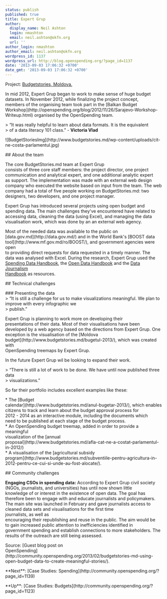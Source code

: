 ```yaml
---
status: publish
published: true
title: Expert Grup
author:
  display_name: Neil Ashton
  login: nmashton
  email: neil.ashton@okfn.org
  url: ''
author_login: nmashton
author_email: neil.ashton@okfn.org
wordpress_id: 1137
wordpress_url: http://blog.openspending.org/?page_id=1137
date: '2013-09-03 17:06:32 +0700'
date_gmt: '2013-09-03 17:06:32 +0700'
---
```

<div class="well">Project: <a href="http://www.budgetstories.md/">Budgetstories, Moldova.</a></div>
<p>In mid 2012, Expert Grup began to work to make sense of huge budget<br />
datasets. In November 2012, while finalizing the project concept,<br />
members of the organising team took part in the [Balkan Budget<br />
Workshop](http://openspending.org/blog/2012/11/26/Sarajevo-Workshop-Writeup.html) organised by the OpenSpending team.</p>
<p>> “It was really helpful to learn about data formats. It is the equivalent<br />
> of a data literacy 101 class.” - <strong> Victoria Vlad </strong></p>
<p>![BudgetStoriesImg](http://www.budgetstories.md/wp-content/uploads/cit-ne-costa-parlamentul.jpg)</p>
<p>## About the team </p>
<p>The core BudgetStories.md team at Expert Grup<br />
consists of three core staff members: the project director, one project<br />
communication and analytical expert, and one additional analytic expert<br />
as support. The implementation was made with an external web design<br />
company who executed the website based on input from the team. The web<br />
company had a total of five people working on BudgetStories.md: two<br />
designers, two developers, and one project manager.</p>
<p>Expert Grup has introduced several projects using open budget and<br />
spending data. The main challenges they've encountered have related to<br />
accessing data, cleaning the data (using Excel), and managing the data<br />
visualisation work, which was done by an an external web agency.</p>
<p>Most of the needed data was available to the public on<br />
[data.gov.md](http://data.gov.md/) and in the World Bank's [BOOST data<br />
tool](http://www.mf.gov.md/ro/BOOST/), and government agencies were open<br />
to providing direct requests for data requested in a timely manner. The<br />
data was analysed with Excel. During the research, Expert Grup used the<br />
<a href="http://community.openspending.org/resources/handbook/">Spending Data Handbook</a>, the <a href="http://opendatahandbook.org/">Open Data Handbook</a> and the <a href="http://datajournalismhandbook.org/">Data Journalism<br />
Handbook</a> as resources.</p>
<p>## Technical challenges</p>
<p>### Presenting the data<br />
> “It is still a challenge for us to make visualizations meaningful. We plan to improve with every infographic we<br />
> publish.” </p>
<p>Expert Grup is planning to work more on developing their<br />
presentations of their data. Most of their visualisations have been<br />
developed by a web agency based on the directions from Expert Grup. One<br />
exception is the visualisation of the [Moldova<br />
budget](http://www.budgetstories.md/bugetul-2013/), which was created with<br />
OpenSpending treemaps by Expert Grup.</p>
<p>In the future Expert Grup wil be looking to expand their work.</p>
<p>> “There is still a lot of work to be done. We have until now published three data<br />
> visualizations.”</p>
<p>So far their portfolio includes excellent examples like these:</p>
<p>*  The [Budget<br />
    calendar](http://www.budgetstories.md/anul-bugetar-2013/), which enables<br />
    citizens to track and learn about the budget approval process for<br />
    2012 - 2014 as an interactive module, including the documents which<br />
    need to be published at each stage of the budget process.<br />
*  An OpenSpending budget treemap, added in order to provide a meaningful<br />
    visualization of the [annual<br />
    proposal](http://www.budgetstories.md/afla-cat-ne-a-costat-parlamentul-in-2012/)<br />
*  A visualisation of the [agricultural subsidy<br />
    program](http://www.budgetstories.md/subventiile-pentru-agricultura-in-2012-pentru-ce-cui-si-unde-au-fost-alocate/).</p>
<p>## Community challenges</p>
<p><strong>Engaging CSOs in spending data:</strong> According to Expert Grup civil society<br />
(NGOs, journalists, and universities) has until now shown little<br />
knowledge of or interest in the existence of open data. The goal has<br />
therefore been to engage with and educate journalists and policymakers.<br />
The main site was launched in February and gave journalists access to cleaned data sets and visualisations for the first time<br />
journalists, as well as<br />
encouraging their republishing and reuse in the public. The aim would be<br />
to gain increased public attention to inefficiencies identified in<br />
government spending and establish connections to more stakeholders. The<br />
results of the outreach are still being assessed.</p>
<p>Source: [Guest blog post on<br />
OpenSpending](http://community.openspending.org/2013/02/budgetstories-md-using-open-budget-data-to-create-meaningful-stories/).</p>
<p>**Next**: [Case Studies: Spending](http://community.openspending.org/?page_id=1139)</p>
<p>**Up**: [Case Studies: Budgets](http://community.openspending.org/?page_id=1123)</p>
